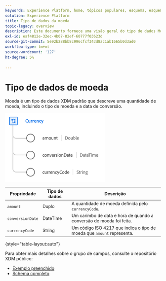 ```yaml
---
keywords: Experience Platform, home, tópicos populares, esquema, esquema, XDM, campos, esquemas, esquemas, dispositivo, tipo de dados, tipo de dados, tipo de dados, moeda;
solution: Experience Platform
title: Tipo de dados da moeda
topic-legacy: overview
description: Este documento fornece uma visão geral do tipo de dados Moeda XDM.
exl-id: eaf4812e-32ec-4b07-82ef-60777f03623d
source-git-commit: 5e92b288bb8c996cfcf343d8ac1ab1665b0d3ad0
workflow-type: tm+mt
source-wordcount: '127'
ht-degree: 5%

---
```


#  Tipo de dados de moeda

 Moeda é um tipo de dados XDM padrão que descreve uma quantidade de moeda, incluindo o tipo de moeda e a data de conversão.

![](../images/data-types/currency.png)

| Propriedade | Tipo de dados | Descrição |
| --- | --- | --- |
| `amount` | Duplo | A quantidade de moeda definida pelo `currencyCode`. |
| `conversionDate` | DateTime | Um carimbo de data e hora de quando a conversão de moeda foi feita. |
| `currencyCode` | String | Um código ISO 4217 que indica o tipo de moeda que `amount` representa. |

{style=&quot;table-layout:auto&quot;}

Para obter mais detalhes sobre o grupo de campos, consulte o repositório XDM público:

* [Exemplo preenchido](https://github.com/adobe/xdm/blob/master/components/datatypes/currency.example.1.json)
* [Schema completo](https://github.com/adobe/xdm/blob/master/components/datatypes/currency.schema.json)
